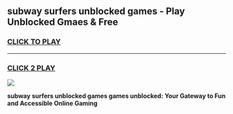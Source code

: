 
## subway surfers unblocked games - Play Unblocked Gmaes & Free
<h3>
<a href="https://premium.freeplayer.one?title=subway_surfers_unblocked_games&ref=20F">CLICK TO PLAY</a></h3>
<hr>

<h3>
<a href="https://premium.freeplayer.one?title=subway_surfers_unblocked_games&ref=20F">CLICK 2 PLAY</a>
  
</h3>

<a href="https://premium.freeplayer.one?title=subway_surfers_unblocked_games&ref=20F/"><img src="https://clearcache.store/games.png"></a>


**subway surfers unblocked games games unblocked: Your Gateway to Fun and Accessible Online Gaming**
